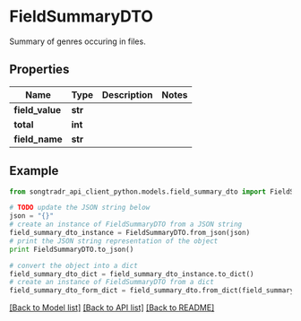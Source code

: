# FieldSummaryDTO

Summary of genres occuring in files.

## Properties

Name | Type | Description | Notes
------------ | ------------- | ------------- | -------------
**field_value** | **str** |  | 
**total** | **int** |  | 
**field_name** | **str** |  | 

## Example

```python
from songtradr_api_client_python.models.field_summary_dto import FieldSummaryDTO

# TODO update the JSON string below
json = "{}"
# create an instance of FieldSummaryDTO from a JSON string
field_summary_dto_instance = FieldSummaryDTO.from_json(json)
# print the JSON string representation of the object
print FieldSummaryDTO.to_json()

# convert the object into a dict
field_summary_dto_dict = field_summary_dto_instance.to_dict()
# create an instance of FieldSummaryDTO from a dict
field_summary_dto_form_dict = field_summary_dto.from_dict(field_summary_dto_dict)
```
[[Back to Model list]](../README.md#documentation-for-models) [[Back to API list]](../README.md#documentation-for-api-endpoints) [[Back to README]](../README.md)


